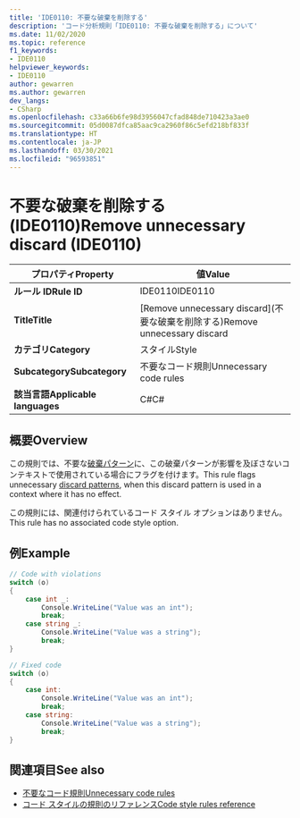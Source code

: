 ```yaml
---
title: 'IDE0110: 不要な破棄を削除する'
description: 'コード分析規則「IDE0110: 不要な破棄を削除する」について'
ms.date: 11/02/2020
ms.topic: reference
f1_keywords:
- IDE0110
helpviewer_keywords:
- IDE0110
author: gewarren
ms.author: gewarren
dev_langs:
- CSharp
ms.openlocfilehash: c33a66b6fe98d3956047cfad848de710423a3ae0
ms.sourcegitcommit: 05d0087dfca85aac9ca2960f86c5efd218bf833f
ms.translationtype: HT
ms.contentlocale: ja-JP
ms.lasthandoff: 03/30/2021
ms.locfileid: "96593851"
---
```

# <a name="remove-unnecessary-discard-ide0110"></a><span data-ttu-id="c6290-103">不要な破棄を削除する (IDE0110)</span><span class="sxs-lookup"><span data-stu-id="c6290-103">Remove unnecessary discard (IDE0110)</span></span>

|<span data-ttu-id="c6290-104">プロパティ</span><span class="sxs-lookup"><span data-stu-id="c6290-104">Property</span></span>|<span data-ttu-id="c6290-105">値</span><span class="sxs-lookup"><span data-stu-id="c6290-105">Value</span></span>|
|-|-|
| <span data-ttu-id="c6290-106">**ルール ID**</span><span class="sxs-lookup"><span data-stu-id="c6290-106">**Rule ID**</span></span> | <span data-ttu-id="c6290-107">IDE0110</span><span class="sxs-lookup"><span data-stu-id="c6290-107">IDE0110</span></span> |
| <span data-ttu-id="c6290-108">**Title**</span><span class="sxs-lookup"><span data-stu-id="c6290-108">**Title**</span></span> | <span data-ttu-id="c6290-109">[Remove unnecessary discard]\(不要な破棄を削除する\)</span><span class="sxs-lookup"><span data-stu-id="c6290-109">Remove unnecessary discard</span></span> |
| <span data-ttu-id="c6290-110">**カテゴリ**</span><span class="sxs-lookup"><span data-stu-id="c6290-110">**Category**</span></span> | <span data-ttu-id="c6290-111">スタイル</span><span class="sxs-lookup"><span data-stu-id="c6290-111">Style</span></span> |
| <span data-ttu-id="c6290-112">**Subcategory**</span><span class="sxs-lookup"><span data-stu-id="c6290-112">**Subcategory**</span></span> | <span data-ttu-id="c6290-113">不要なコード規則</span><span class="sxs-lookup"><span data-stu-id="c6290-113">Unnecessary code rules</span></span> |
| <span data-ttu-id="c6290-114">**該当言語**</span><span class="sxs-lookup"><span data-stu-id="c6290-114">**Applicable languages**</span></span> | <span data-ttu-id="c6290-115">C#</span><span class="sxs-lookup"><span data-stu-id="c6290-115">C#</span></span> |

## <a name="overview"></a><span data-ttu-id="c6290-116">概要</span><span class="sxs-lookup"><span data-stu-id="c6290-116">Overview</span></span>

<span data-ttu-id="c6290-117">この規則では、不要な[破棄パターン](../../../../_csharplang/proposals/csharp-8.0/patterns.md#discard-pattern)に、この破棄パターンが影響を及ぼさないコンテキストで使用されている場合にフラグを付けます。</span><span class="sxs-lookup"><span data-stu-id="c6290-117">This rule flags unnecessary [discard patterns](../../../../_csharplang/proposals/csharp-8.0/patterns.md#discard-pattern), when this discard pattern is used in a context where it has no effect.</span></span>

<span data-ttu-id="c6290-118">この規則には、関連付けられているコード スタイル オプションはありません。</span><span class="sxs-lookup"><span data-stu-id="c6290-118">This rule has no associated code style option.</span></span>

## <a name="example"></a><span data-ttu-id="c6290-119">例</span><span class="sxs-lookup"><span data-stu-id="c6290-119">Example</span></span>

```csharp
// Code with violations
switch (o)
{
    case int _:
        Console.WriteLine("Value was an int");
        break;
    case string _:
        Console.WriteLine("Value was a string");
        break;
}

// Fixed code
switch (o)
{
    case int:
        Console.WriteLine("Value was an int");
        break;
    case string:
        Console.WriteLine("Value was a string");
        break;
}
```

## <a name="see-also"></a><span data-ttu-id="c6290-120">関連項目</span><span class="sxs-lookup"><span data-stu-id="c6290-120">See also</span></span>

- [<span data-ttu-id="c6290-121">不要なコード規則</span><span class="sxs-lookup"><span data-stu-id="c6290-121">Unnecessary code rules</span></span>](unnecessary-code-rules.md)
- [<span data-ttu-id="c6290-122">コード スタイルの規則のリファレンス</span><span class="sxs-lookup"><span data-stu-id="c6290-122">Code style rules reference</span></span>](index.md)
